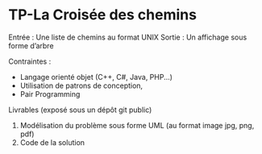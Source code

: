 # TP-La Croisée des chemins

Entrée : Une liste de chemins au format UNIX
Sortie : Un affichage sous forme d’arbre

Contraintes :
- Langage orienté objet (C++, C#, Java, PHP...)
- Utilisation de patrons de conception,
- Pair Programming

Livrables (exposé sous un dépôt git public)
1. Modélisation du problème sous forme UML (au format image jpg, png, pdf)
2. Code de la solution
